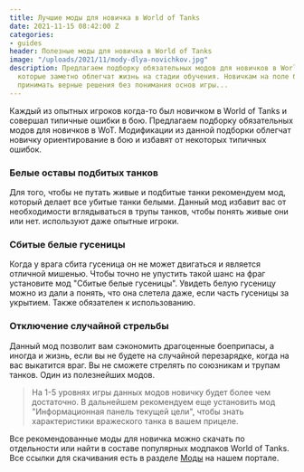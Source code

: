 ```yaml
---
title: Лучшие моды для новичка в World of Tanks
date: 2021-11-15 08:42:00 Z
categories:
- guides
header: Полезные моды для новичка в World of Tanks
image: "/uploads/2021/11/mody-dlya-novichkov.jpg"
description: Предлагаем подборку обязательных модов для новичков в World of Tanks,
  которые заметно облегчат жизнь на стадии обучения. Новичкам на поле боя всегда нелегко
  принимать верные решения без понимания основ игры...
---
```


Каждый из опытных игроков когда-то был новичком в World of Tanks и совершал типичные ошибки в бою. Предлагаем подборку обязательных модов для новичков в WoT. Модификации из данной подборки облегчат новичку ориентирование в бою и избавят от некоторых типичных ошибок. 

### Белые оставы подбитых танков

Для того, чтобы не путать живые и подбитые танки рекомендуем мод, который делает все убитые танки белыми. Данный мод избавит вас от необходимости вглядываться в трупы танков, чтобы понять живые они или нет. используют даже опытные игроки.

### Сбитые белые гусеницы

Когда у врага сбита гусеница он не может двигаться и является отличной мишенью. Чтобы точно не упустить такой шанс на фраг установите мод "Сбитые белые гусеницы". Увидеть белую гусеницу можно из дали а понять, что она слетела даже, если часть гусеницы за укрытием. Также обязателен к использованию.

### Отключение случайной стрельбы

Данный мод позволит вам сэкономить драгоценные боеприпасы, а иногда и жизнь, если вы не будете на случайной перезарядке, когда на вас выкатится враг. Вы не сможете стрелять по союзникам и трупам танков. Один из полезнейших модов.

> На 1-5 уровнях игры данных модов новичку будет более чем достаточно. В дальнейшем рекомендуем еще установить мод "Информационная панель текущей цели", чтобы знать характеристики вражеского танка в вашем прицеле.

Все рекомендованные моды для новичка можно скачать по отдельности или найти в составе популярных модпаков World of Tanks. Все ссылки для скачивания есть в разделе [Моды](https://worldoftanks.tk/mods) на нашем портале. 